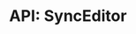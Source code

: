 ---
comment: "/**\n * The sync settings editor\n *\n * @memberof HashBrown.Client.Views.Dashboard\n */"
meta:
    range:
        - 292
        - 6770
    filename: SyncEditor.js
    lineno: 12
    columnno: 0
    path: /home/mrzapp/Development/Web/hashbrown-cms/src/Client/Views/Dashboard
    code:
        id: astnode100009593
        name: SyncEditor
        type: ClassDeclaration
        paramnames:
            - params
classdesc: 'The sync settings editor'
memberof: HashBrown.Client.Views.Dashboard
name: SyncEditor
longname: HashBrown.Client.Views.Dashboard.SyncEditor
kind: class
scope: static
params: []
methods:
    -
        comment: "/**\n     * Event: Click save. Posts the model to the modelUrl and closes\n     */"
        meta:
            range:
                - 1241
                - 1549
            filename: SyncEditor.js
            lineno: 51
            columnno: 4
            path: /home/mrzapp/Development/Web/hashbrown-cms/src/Client/Views/Dashboard
            code:
                id: astnode100009689
                name: 'SyncEditor#onClickSave'
                type: MethodDefinition
                paramnames: []
            vars:
                "": null
        description: 'Event: Click save. Posts the model to the modelUrl and closes'
        name: onClickSave
        longname: 'HashBrown.Client.Views.Dashboard.SyncEditor#onClickSave'
        kind: function
        memberof: HashBrown.Client.Views.Dashboard.SyncEditor
        scope: instance
        params: []
    -
        comment: "/**\n     * Event: Click apply. Posts the model to the modelUrl\n     */"
        meta:
            range:
                - 1634
                - 1916
            filename: SyncEditor.js
            lineno: 66
            columnno: 4
            path: /home/mrzapp/Development/Web/hashbrown-cms/src/Client/Views/Dashboard
            code:
                id: astnode100009748
                name: 'SyncEditor#onClickApply'
                type: MethodDefinition
                paramnames: []
            vars:
                "": null
        description: 'Event: Click apply. Posts the model to the modelUrl'
        name: onClickApply
        longname: 'HashBrown.Client.Views.Dashboard.SyncEditor#onClickApply'
        kind: function
        memberof: HashBrown.Client.Views.Dashboard.SyncEditor
        scope: instance
        params: []
    -
        comment: "/**\n     * Render enabled switch\n     */"
        meta:
            range:
                - 1971
                - 2278
            filename: SyncEditor.js
            lineno: 79
            columnno: 4
            path: /home/mrzapp/Development/Web/hashbrown-cms/src/Client/Views/Dashboard
            code:
                id: astnode100009802
                name: 'SyncEditor#renderEnabledSwitch'
                type: MethodDefinition
                paramnames: []
            vars:
                "": null
        description: 'Render enabled switch'
        name: renderEnabledSwitch
        longname: 'HashBrown.Client.Views.Dashboard.SyncEditor#renderEnabledSwitch'
        kind: function
        memberof: HashBrown.Client.Views.Dashboard.SyncEditor
        scope: instance
        params: []
    -
        comment: "/**\n     * Renders the URL editor\n     *\n     * @returns {HTMLElement} Element\n     */"
        meta:
            range:
                - 2375
                - 2624
            filename: SyncEditor.js
            lineno: 95
            columnno: 4
            path: /home/mrzapp/Development/Web/hashbrown-cms/src/Client/Views/Dashboard
            code:
                id: astnode100009842
                name: 'SyncEditor#renderUrlEditor'
                type: MethodDefinition
                paramnames: []
            vars:
                "": null
        description: 'Renders the URL editor'
        returns:
            -
                type:
                    names:
                        - HTMLElement
                description: Element
        name: renderUrlEditor
        longname: 'HashBrown.Client.Views.Dashboard.SyncEditor#renderUrlEditor'
        kind: function
        memberof: HashBrown.Client.Views.Dashboard.SyncEditor
        scope: instance
        params: []
    -
        comment: "/**\n     * Renders the project name editor\n     *\n     * @returns {HTMLElement} Element\n     */"
        meta:
            range:
                - 2734
                - 3175
            filename: SyncEditor.js
            lineno: 109
            columnno: 4
            path: /home/mrzapp/Development/Web/hashbrown-cms/src/Client/Views/Dashboard
            code:
                id: astnode100009872
                name: 'SyncEditor#renderProjectNameEditor'
                type: MethodDefinition
                paramnames: []
            vars:
                "": null
        description: 'Renders the project name editor'
        returns:
            -
                type:
                    names:
                        - HTMLElement
                description: Element
        name: renderProjectNameEditor
        longname: 'HashBrown.Client.Views.Dashboard.SyncEditor#renderProjectNameEditor'
        kind: function
        memberof: HashBrown.Client.Views.Dashboard.SyncEditor
        scope: instance
        params: []
    -
        comment: "/**\n     * Renders the token editor\n     *\n     * @returns {HTMLElement} Element\n     */"
        meta:
            range:
                - 3278
                - 5966
            filename: SyncEditor.js
            lineno: 129
            columnno: 4
            path: /home/mrzapp/Development/Web/hashbrown-cms/src/Client/Views/Dashboard
            code:
                id: astnode100009936
                name: 'SyncEditor#renderTokenEditor'
                type: MethodDefinition
                paramnames: []
            vars:
                "": null
        description: 'Renders the token editor'
        returns:
            -
                type:
                    names:
                        - HTMLElement
                description: Element
        name: renderTokenEditor
        longname: 'HashBrown.Client.Views.Dashboard.SyncEditor#renderTokenEditor'
        kind: function
        memberof: HashBrown.Client.Views.Dashboard.SyncEditor
        scope: instance
        params: []
    -
        comment: "/**\n     * Renders a single field\n     *\n     * @param {String} label\n     * @param {HTMLElement} $content\n     *\n     * @return {HTMLElement} Editor element\n     */"
        meta:
            range:
                - 6146
                - 6348
            filename: SyncEditor.js
            lineno: 192
            columnno: 4
            path: /home/mrzapp/Development/Web/hashbrown-cms/src/Client/Views/Dashboard
            code:
                id: astnode100010145
                name: 'SyncEditor#renderField'
                type: MethodDefinition
                paramnames:
                    - label
                    - $content
            vars:
                "": null
        description: 'Renders a single field'
        params:
            -
                type:
                    names:
                        - String
                name: label
            -
                type:
                    names:
                        - HTMLElement
                name: $content
        returns:
            -
                type:
                    names:
                        - HTMLElement
                description: 'Editor element'
        name: renderField
        longname: 'HashBrown.Client.Views.Dashboard.SyncEditor#renderField'
        kind: function
        memberof: HashBrown.Client.Views.Dashboard.SyncEditor
        scope: instance
    -
        comment: "/**\n     * Renders the modal body\n     *\n     * @returns {HTMLElement} Body\n     */"
        meta:
            range:
                - 6442
                - 6768
            filename: SyncEditor.js
            lineno: 206
            columnno: 4
            path: /home/mrzapp/Development/Web/hashbrown-cms/src/Client/Views/Dashboard
            code:
                id: astnode100010168
                name: 'SyncEditor#renderBody'
                type: MethodDefinition
                paramnames: []
            vars:
                "": null
        description: 'Renders the modal body'
        returns:
            -
                type:
                    names:
                        - HTMLElement
                description: Body
        name: renderBody
        longname: 'HashBrown.Client.Views.Dashboard.SyncEditor#renderBody'
        kind: function
        memberof: HashBrown.Client.Views.Dashboard.SyncEditor
        scope: instance
        params: []
shortname: SyncEditor
layout: docPage
permalink: /docs/hashbrown/client/views/dashboard/synceditor/
title: 'API: SyncEditor'
description: 'The sync settings editor'

---